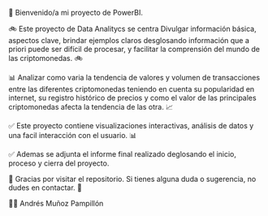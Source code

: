 👋 Bienvenido/a mi proyecto de PowerBI.

🚲 Este proyecto de Data Analitycs se centra Divulgar información básica, aspectos clave, brindar ejemplos claros desglosando información que a priori puede ser difícil de procesar, y facilitar la comprensión del mundo de las 
criptomonedas. 🚲

📊 Analizar como varia la tendencia de valores y volumen de transacciones entre las diferentes criptomonedas teniendo en cuenta su popularidad en internet, su registro histórico de precios y como el valor de las principales criptomonedas afecta la tendencia de las otra. 📈

✅ Este proyecto contiene visualizaciones interactivas, análisis de datos y una facil interacción con el usuario. 📊

✅ Ademas se adjunta el informe final realizado deglosando el inicio, proceso y cierra del proyecto.

💬 Gracias por visitar el repositorio. Si tienes alguna duda o sugerencia, no dudes en contactar. 💬

👨‍💻 Andrés Muñoz Pampillón

